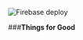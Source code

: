 ![Firebase deploy](https://github.com/Tak1za/things-for-good/workflows/Firebase%20deploy/badge.svg?branch=master)

###**Things for Good**
